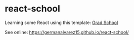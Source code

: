 # react-school
 Learning some React using this template: [Grad School](https://templatemo.com/live/templatemo_557_grad_school "Grad School")

See online: https://germanalvarez15.github.io/react-school/
